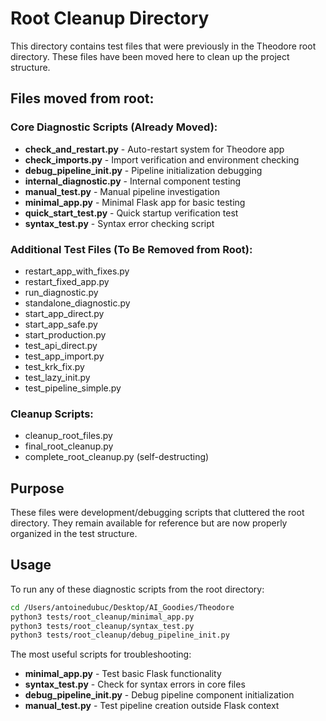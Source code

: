 # Root Cleanup Directory

This directory contains test files that were previously in the Theodore root directory.
These files have been moved here to clean up the project structure.

## Files moved from root:

### Core Diagnostic Scripts (Already Moved):
- **check_and_restart.py** - Auto-restart system for Theodore app
- **check_imports.py** - Import verification and environment checking
- **debug_pipeline_init.py** - Pipeline initialization debugging
- **internal_diagnostic.py** - Internal component testing
- **manual_test.py** - Manual pipeline investigation
- **minimal_app.py** - Minimal Flask app for basic testing
- **quick_start_test.py** - Quick startup verification test
- **syntax_test.py** - Syntax error checking script

### Additional Test Files (To Be Removed from Root):
- restart_app_with_fixes.py
- restart_fixed_app.py
- run_diagnostic.py
- standalone_diagnostic.py
- start_app_direct.py
- start_app_safe.py
- start_production.py
- test_api_direct.py
- test_app_import.py
- test_krk_fix.py
- test_lazy_init.py
- test_pipeline_simple.py

### Cleanup Scripts:
- cleanup_root_files.py
- final_root_cleanup.py
- complete_root_cleanup.py (self-destructing)

## Purpose
These files were development/debugging scripts that cluttered the root directory.
They remain available for reference but are now properly organized in the test structure.

## Usage
To run any of these diagnostic scripts from the root directory:
```bash
cd /Users/antoinedubuc/Desktop/AI_Goodies/Theodore
python3 tests/root_cleanup/minimal_app.py
python3 tests/root_cleanup/syntax_test.py
python3 tests/root_cleanup/debug_pipeline_init.py
```

The most useful scripts for troubleshooting:
- **minimal_app.py** - Test basic Flask functionality
- **syntax_test.py** - Check for syntax errors in core files  
- **debug_pipeline_init.py** - Debug pipeline component initialization
- **manual_test.py** - Test pipeline creation outside Flask context